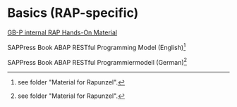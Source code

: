 # Basics (RAP-specific)

[GB-P internal RAP Hands-On Material](https://bitbucket.org/erp-praktikum/rap-handson-travel-docs/src/main/part1/README.md)

SAPPress Book ABAP RESTful Programming Model (English)[^1]

SAPPress Book ABAP RESTful Programmiermodell (German)[^1]

[^1]: see folder "Material for Rapunzel".
